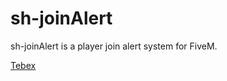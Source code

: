 # sh-joinAlert
sh-joinAlert is a player join alert system for FiveM.

[Tebex](https://sh-store.tebex.io)

